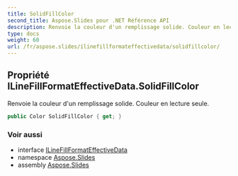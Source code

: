 ```yaml
---
title: SolidFillColor
second_title: Aspose.Slides pour .NET Référence API
description: Renvoie la couleur d'un remplissage solide. Couleur en lecture seule.
type: docs
weight: 60
url: /fr/aspose.slides/ilinefillformateffectivedata/solidfillcolor/
---
```


## Propriété ILineFillFormatEffectiveData.SolidFillColor

Renvoie la couleur d'un remplissage solide. Couleur en lecture seule.

```csharp
public Color SolidFillColor { get; }
```

### Voir aussi

* interface [ILineFillFormatEffectiveData](../../ilinefillformateffectivedata)
* namespace [Aspose.Slides](../../ilinefillformateffectivedata)
* assembly [Aspose.Slides](../../../)

<!-- DO NOT EDIT: généré par xmldocmd pour Aspose.Slides.dll -->